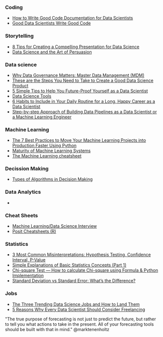 ### Coding
- [How to Write Good Code Documentation for Data Scientists](https://towardsdatascience.com/how-to-write-good-code-documentation-for-data-scientists-c9940aebb4f0)
- [Good Data Scientists Write Good Code](https://towardsdatascience.com/good-data-scientists-write-good-code-28352a826d1f)

### Storytelling
- [8 Tips for Creating a Compelling Presentation for Data Science](https://towardsdatascience.com/8-tips-for-creating-a-compelling-presentation-for-data-science-dd48c09683b0)
- [Data Science and the Art of Persuasion](https://hbr.org/2019/01/data-science-and-the-art-of-persuasion?utm_medium=social&utm_campaign=hbr&utm_source=twitter&tpcc=orgsocial_edit)

### Data science
- [Why Data Governance Matters: Master Data Management (MDM)](https://towardsdatascience.com/why-data-governance-matters-master-data-management-mdm-5d9af0f64573)
- [These are the Steps You Need to Take to Create a Good Data Science Product](https://towardsdatascience.com/these-are-the-steps-you-need-to-take-to-create-a-good-data-science-product-697b22d335c5)
- [5 Simple Tips to Help You Future-Proof Yourself as a Data Scientist](https://towardsdatascience.com/5-simple-tips-to-help-you-future-proof-yourself-as-a-data-scientist-8b34479e5aad)
- [Data Science Tools](https://www.mit.edu/~amidi/teaching/data-science-tools/)
- [6 Habits to Include in Your Daily Routine for a Long, Happy Career as a Data Scientist](https://towardsdatascience.com/6-habits-to-include-in-your-daily-routine-for-a-long-happy-career-as-a-data-scientist-de733eae6250)
- [Step-by-step Approach of Building Data Pipelines as a Data Scientist or a Machine Learning Engineer](https://towardsdatascience.com/step-by-step-approach-of-building-data-pipelines-as-a-data-scientist-or-a-machine-learning-engineer-4b3e8da3bcd1)

### Machine Learning
- [The 7 Best Practices to Move Your Machine Learning Projects into Production Faster Using Python](https://towardsdatascience.com/the-7-best-practices-to-move-your-machine-learning-projects-into-production-faster-using-python-72bff93216af)
- [Maturity of Machine Learning Systems](https://towardsdatascience.com/maturity-of-machine-learning-systems-358bab34bf69)
- [The Machine Learning cheatsheet](https://github.com/remicnrd/ml_cheatsheet)

### Decission Making
- [Types of Algorithms in Decision Making](https://twitter.com/SanwouoBrell/status/1588217434607001602/photo/1)

### Data Analytics
- 

### Cheat Sheets
- [Machine Learning/Data Science Interview](https://drive.google.com/file/d/1nbNWs_DyfG0YGMs3DjIaXrD7ytSnsSJ7/view?_hsenc=p2ANqtz-__AJFM3JfYyM2d8eVGHe6P2SttQ0ktDpiHs3q_PNS788VbINkFeJhSGet2jPmtnyECvyjZ&hss_channel=tw-1318985240)
- [Posit Cheatsheets (R)](https://posit.co/resources/cheatsheets/?_page=1/)


### Statistics
- [3 Most Common Misinterpretations: Hypothesis Testing, Confidence Interval, P-Value](https://towardsdatascience.com/the-most-common-misinterpretations-hypothesis-testing-confidence-interval-p-value-4548a10a5b72)
- [Simple Explanations of Basic Statistics Concepts (Part 1)](https://towardsdatascience.com/simple-explanations-of-basic-statistics-concepts-part-1-bba66a1761d7)
- [Chi-square Test — How to calculate Chi-square using Formula & Python Implementation](https://towardsdatascience.com/chi-square-test-how-to-calculate-chi-square-using-formula-python-implementation-6da203f96569)
- [Standard Deviation vs Standard Error: What’s the Difference?](https://towardsdatascience.com/standard-deviation-vs-standard-error-whats-the-difference-ae969f48adef)

### Jobs
- [The Three Trending Data Science Jobs and How to Land Them](https://opendatascience.com/the-three-trending-data-science-jobs-and-how-to-land-them/)
- [5 Reasons Why Every Data Scientist Should Consider Freelancing](https://towardsdatascience.com/5-reasons-why-every-data-scientist-should-consider-freelancing-42ad24fad3e)



"The true purpose of forecasting is not just to predict the future, but rather to tell you what actions to take in the present.
All of your forecasting tools should be built with that in mind."  @marktenenholtz

